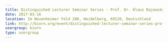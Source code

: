 ```yaml
---
title: Distinguished Lecturer Seminar Series - Prof. Dr. Klaus Rajewsky, MDC.
date: 2017-03-16
location: Im Neuenheimer Feld 280, Heidelberg, 69120, Deutschland
link: http://biorn.org/event/distinguished-lecturer-seminar-series-prof-dr-klaus-rajewsky-mdc/
usergroup: biorn
type: usergroup
---
```

